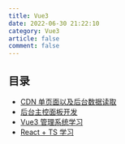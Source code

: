 ```yaml
---
title: Vue3
date: 2022-06-30 21:22:10
category: Vue3
article: false
comment: false
---
```


## 目录

-   [CDN 单页面以及后台数据读取](cdn-page.md)
-   [后台主控面板开发](admin-dashboard.md)
-   [Vue3 管理系统学习](vue3-manager.md)
-   [React + TS 学习](react-ts-learn.md)
